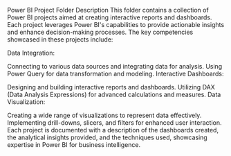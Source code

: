 Power BI Project Folder Description
This folder contains a collection of Power BI projects aimed at creating interactive reports and dashboards. Each project leverages Power BI's capabilities to provide actionable insights and enhance decision-making processes. The key competencies showcased in these projects include:

Data Integration:

Connecting to various data sources and integrating data for analysis.
Using Power Query for data transformation and modeling.
Interactive Dashboards:

Designing and building interactive reports and dashboards.
Utilizing DAX (Data Analysis Expressions) for advanced calculations and measures.
Data Visualization:

Creating a wide range of visualizations to represent data effectively.
Implementing drill-downs, slicers, and filters for enhanced user interaction.
Each project is documented with a description of the dashboards created, the analytical insights provided, and the techniques used, showcasing expertise in Power BI for business intelligence.

